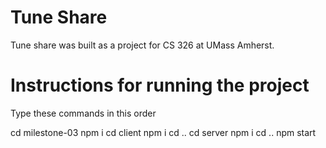 # Tune Share

Tune share was built as a project for CS 326 at UMass Amherst.

# Instructions for running the project
Type these commands in this order

cd milestone-03
npm i
cd client
npm i
cd ..
cd server
npm i
cd ..
npm start